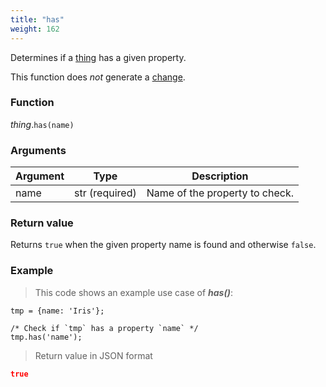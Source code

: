 ```yaml
---
title: "has"
weight: 162
---
```


Determines if a [thing](..) has a given property.

This function does *not* generate a [change](../../../overview/changes).

### Function

*thing*.`has(name)`

### Arguments

Argument | Type | Description
-------- | ---- | -----------
name | str (required) | Name of the property to check.

### Return value

Returns `true` when the given property name is found and otherwise `false`.

### Example

> This code shows an example use case of ***has()***:

```thingsdb,json_response
tmp = {name: 'Iris'};

/* Check if `tmp` has a property `name` */
tmp.has('name');
```

> Return value in JSON format

```json
true
```
